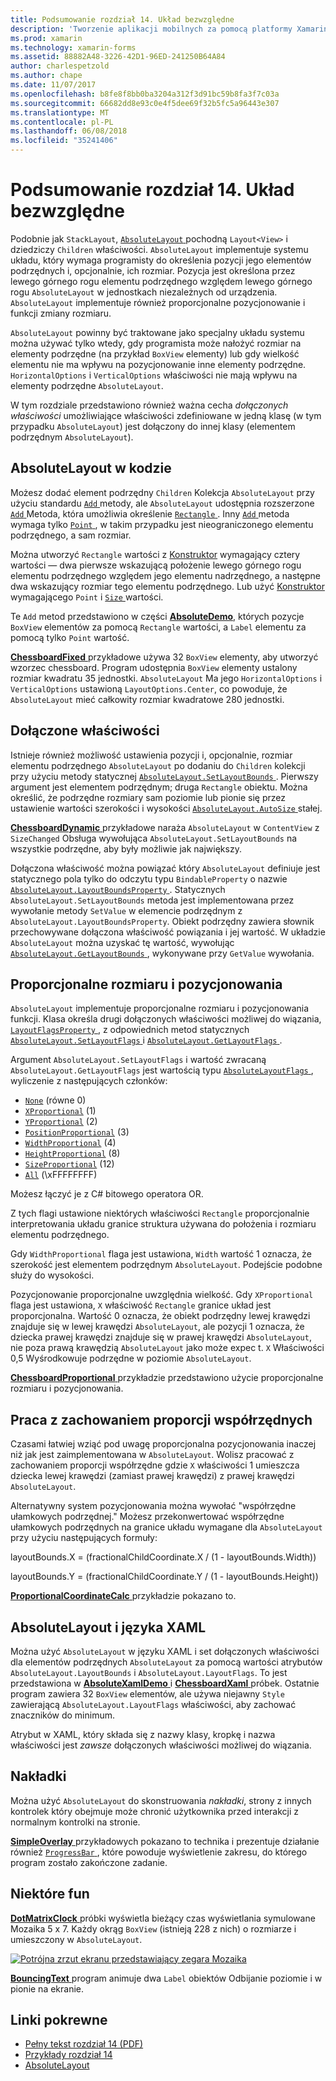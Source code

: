 ```yaml
---
title: Podsumowanie rozdział 14. Układ bezwzględne
description: 'Tworzenie aplikacji mobilnych za pomocą platformy Xamarin.Forms: Podsumowanie rozdział 14. Układ bezwzględne'
ms.prod: xamarin
ms.technology: xamarin-forms
ms.assetid: 88882A48-3226-42D1-96ED-241250B64A84
author: charlespetzold
ms.author: chape
ms.date: 11/07/2017
ms.openlocfilehash: b8fe8f8bb0ba3204a312f3d91bc59b8fa3f7c03a
ms.sourcegitcommit: 66682dd8e93c0e4f5dee69f32b5fc5a96443e307
ms.translationtype: MT
ms.contentlocale: pl-PL
ms.lasthandoff: 06/08/2018
ms.locfileid: "35241406"
---
```

# <a name="summary-of-chapter-14-absolute-layout"></a>Podsumowanie rozdział 14. Układ bezwzględne

Podobnie jak `StackLayout`, [ `AbsoluteLayout` ](https://developer.xamarin.com/api/type/Xamarin.Forms.AbsoluteLayout/) pochodną `Layout<View>` i dziedziczy `Children` właściwości. `AbsoluteLayout` implementuje systemu układu, który wymaga programisty do określenia pozycji jego elementów podrzędnych i, opcjonalnie, ich rozmiar. Pozycja jest określona przez lewego górnego rogu elementu podrzędnego względem lewego górnego rogu `AbsoluteLayout` w jednostkach niezależnych od urządzenia. `AbsoluteLayout` implementuje również proporcjonalne pozycjonowanie i funkcji zmiany rozmiaru.

`AbsoluteLayout` powinny być traktowane jako specjalny układu systemu można używać tylko wtedy, gdy programista może nałożyć rozmiar na elementy podrzędne (na przykład `BoxView` elementy) lub gdy wielkość elementu nie ma wpływu na pozycjonowanie inne elementy podrzędne. `HorizontalOptions` i `VerticalOptions` właściwości nie mają wpływu na elementy podrzędne `AbsoluteLayout`.

W tym rozdziale przedstawiono również ważna cecha *dołączonych właściwości* umożliwiające właściwości zdefiniowane w jedną klasę (w tym przypadku `AbsoluteLayout`) jest dołączony do innej klasy (elementem podrzędnym `AbsoluteLayout`).

## <a name="absolutelayout-in-code"></a>AbsoluteLayout w kodzie

Możesz dodać element podrzędny `Children` Kolekcja `AbsoluteLayout` przy użyciu standardu [ `Add` ](https://developer.xamarin.com/api/member/System.Collections.Generic.ICollection%3CT%3E.Add/p/T/) metody, ale `AbsoluteLayout` udostępnia rozszerzone [ `Add` ](https://developer.xamarin.com/api/member/Xamarin.Forms.AbsoluteLayout+IAbsoluteList%3CT%3E.Add/p/Xamarin.Forms.View/Xamarin.Forms.Rectangle/Xamarin.Forms.AbsoluteLayoutFlags/) Metoda, która umożliwia określenie [ `Rectangle` ](https://developer.xamarin.com/api/type/Xamarin.Forms.Rectangle/). Inny [ `Add` ](https://developer.xamarin.com/api/member/Xamarin.Forms.AbsoluteLayout+IAbsoluteList%3CT%3E.Add/p/Xamarin.Forms.View/Xamarin.Forms.Point/) metoda wymaga tylko [ `Point` ](https://developer.xamarin.com/api/type/Xamarin.Forms.Point/), w takim przypadku jest nieograniczonego elementu podrzędnego, a sam rozmiar.

Można utworzyć `Rectangle` wartości z [Konstruktor](https://developer.xamarin.com/api/constructor/Xamarin.Forms.Rectangle.Rectangle/p/System.Double/System.Double/System.Double/System.Double/) wymagający cztery wartości &mdash; dwa pierwsze wskazującą położenie lewego górnego rogu elementu podrzędnego względem jego elementu nadrzędnego, a następne dwa wskazujący rozmiar tego elementu podrzędnego. Lub użyć [Konstruktor](https://developer.xamarin.com/api/constructor/Xamarin.Forms.Rectangle.Rectangle/p/Xamarin.Forms.Point/Xamarin.Forms.Size/) wymagającego `Point` i [ `Size` ](https://developer.xamarin.com/api/type/Xamarin.Forms.Size/) wartości.

Te `Add` metod przedstawiono w części [ **AbsoluteDemo**](https://github.com/xamarin/xamarin-forms-book-samples/tree/master/Chapter14/AbsoluteDemo), których pozycje `BoxView` elementów za pomocą `Rectangle` wartości, a `Label` elementu za pomocą tylko `Point` wartość.

[ **ChessboardFixed** ](https://github.com/xamarin/xamarin-forms-book-samples/tree/master/Chapter14/ChessboardFixed) przykładowe używa 32 `BoxView` elementy, aby utworzyć wzorzec chessboard. Program udostępnia `BoxView` elementy ustalony rozmiar kwadratu 35 jednostki. `AbsoluteLayout` Ma jego `HorizontalOptions` i `VerticalOptions` ustawioną `LayoutOptions.Center`, co powoduje, że `AbsoluteLayout` mieć całkowity rozmiar kwadratowe 280 jednostki.

## <a name="attached-bindable-properties"></a>Dołączone właściwości

Istnieje również możliwość ustawienia pozycji i, opcjonalnie, rozmiar elementu podrzędnego `AbsoluteLayout` po dodaniu do `Children` kolekcji przy użyciu metody statycznej [ `AbsoluteLayout.SetLayoutBounds` ](https://developer.xamarin.com/api/member/Xamarin.Forms.AbsoluteLayout.SetLayoutBounds/p/Xamarin.Forms.BindableObject/Xamarin.Forms.Rectangle/). Pierwszy argument jest elementem podrzędnym; druga `Rectangle` obiektu. Można określić, że podrzędne rozmiary sam poziomie lub pionie się przez ustawienie wartości szerokości i wysokości [ `AbsoluteLayout.AutoSize` ](https://developer.xamarin.com/api/property/Xamarin.Forms.AbsoluteLayout.AutoSize/) stałej.

[ **ChessboardDynamic** ](https://github.com/xamarin/xamarin-forms-book-samples/tree/master/Chapter14/ChessboardDynamic) przykładowe naraża `AbsoluteLayout` w `ContentView` z `SizeChanged` Obsługa wywołująca `AbsoluteLayout.SetLayoutBounds` na wszystkie podrzędne, aby były możliwie jak największy.  

Dołączona właściwość można powiązać który `AbsoluteLayout` definiuje jest statycznego pola tylko do odczytu typu `BindableProperty` o nazwie [ `AbsoluteLayout.LayoutBoundsProperty` ](https://developer.xamarin.com/api/field/Xamarin.Forms.AbsoluteLayout.LayoutBoundsProperty/). Statycznych `AbsoluteLayout.SetLayoutBounds` metoda jest implementowana przez wywołanie metody `SetValue` w elemencie podrzędnym z `AbsoluteLayout.LayoutBoundsProperty`. Obiekt podrzędny zawiera słownik przechowywane dołączona właściwość powiązania i jej wartość. W układzie `AbsoluteLayout` można uzyskać tę wartość, wywołując [ `AbsoluteLayout.GetLayoutBounds` ](https://developer.xamarin.com/api/member/Xamarin.Forms.AbsoluteLayout.GetLayoutBounds/p/Xamarin.Forms.BindableObject/), wykonywane przy `GetValue` wywołania.

## <a name="proportional-sizing-and-positioning"></a>Proporcjonalne rozmiaru i pozycjonowania

`AbsoluteLayout` implementuje proporcjonalne rozmiaru i pozycjonowania funkcji. Klasa określa drugi dołączonych właściwości możliwej do wiązania, [ `LayoutFlagsProperty` ](https://developer.xamarin.com/api/field/Xamarin.Forms.AbsoluteLayout.LayoutFlagsProperty/), z odpowiednich metod statycznych [ `AbsoluteLayout.SetLayoutFlags` ](https://developer.xamarin.com/api/member/Xamarin.Forms.AbsoluteLayout.SetLayoutFlags/p/Xamarin.Forms.BindableObject/Xamarin.Forms.AbsoluteLayoutFlags/) i [ `AbsoluteLayout.GetLayoutFlags` ](https://developer.xamarin.com/api/member/Xamarin.Forms.AbsoluteLayout.GetLayoutFlags/p/Xamarin.Forms.BindableObject/).

Argument `AbsoluteLayout.SetLayoutFlags` i wartość zwracaną `AbsoluteLayout.GetLayoutFlags` jest wartością typu [ `AbsoluteLayoutFlags` ](https://developer.xamarin.com/api/type/Xamarin.Forms.AbsoluteLayoutFlags/), wyliczenie z następujących członków:

- [`None`](https://developer.xamarin.com/api/field/Xamarin.Forms.AbsoluteLayoutFlags.None/) (równe 0)
- [`XProportional`](https://developer.xamarin.com/api/field/Xamarin.Forms.AbsoluteLayoutFlags.XProportional/) (1)
- [`YProportional`](https://developer.xamarin.com/api/field/Xamarin.Forms.AbsoluteLayoutFlags.YProportional/) (2)
- [`PositionProportional`](https://developer.xamarin.com/api/field/Xamarin.Forms.AbsoluteLayoutFlags.PositionProportional/) (3)
- [`WidthProportional`](https://developer.xamarin.com/api/field/Xamarin.Forms.AbsoluteLayoutFlags.WidthProportional/) (4)
- [`HeightProportional`](https://developer.xamarin.com/api/field/Xamarin.Forms.AbsoluteLayoutFlags.HeightProportional/) (8)
- [`SizeProportional`](https://developer.xamarin.com/api/field/Xamarin.Forms.AbsoluteLayoutFlags.SizeProportional/) (12)
- [`All`](https://developer.xamarin.com/api/field/Xamarin.Forms.AbsoluteLayoutFlags.All/) (\xFFFFFFFF)

Możesz łączyć je z C# bitowego operatora OR.

Z tych flagi ustawione niektórych właściwości `Rectangle` proporcjonalnie interpretowania układu granice struktura używana do położenia i rozmiaru elementu podrzędnego.

Gdy `WidthProportional` flaga jest ustawiona, `Width` wartość 1 oznacza, że szerokość jest elementem podrzędnym `AbsoluteLayout`. Podejście podobne służy do wysokości.

Pozycjonowanie proporcjonalne uwzględnia wielkość. Gdy `XProportional` flaga jest ustawiona, `X` właściwość `Rectangle` granice układ jest proporcjonalna. Wartość 0 oznacza, że obiekt podrzędny lewej krawędzi znajduje się w lewej krawędzi `AbsoluteLayout`, ale pozycji 1 oznacza, że dziecka prawej krawędzi znajduje się w prawej krawędzi `AbsoluteLayout`, nie poza prawą krawędzią `AbsoluteLayout` jako może expec t. `X` Właściwości 0,5 Wyśrodkowuje podrzędne w poziomie `AbsoluteLayout`.

[ **ChessboardProportional** ](https://github.com/xamarin/xamarin-forms-book-samples/tree/master/Chapter14/ChessboardProportional) przykładzie przedstawiono użycie proporcjonalne rozmiaru i pozycjonowania.

## <a name="working-with-proportional-coordinates"></a>Praca z zachowaniem proporcji współrzędnych

Czasami łatwiej wziąć pod uwagę proporcjonalna pozycjonowania inaczej niż jak jest zaimplementowana w `AbsoluteLayout`. Wolisz pracować z zachowaniem proporcji współrzędne gdzie `X` właściwości 1 umieszcza dziecka lewej krawędzi (zamiast prawej krawędzi) z prawej krawędzi `AbsoluteLayout`.

Alternatywny system pozycjonowania można wywołać "współrzędne ułamkowych podrzędnej." Możesz przekonwertować współrzędne ułamkowych podrzędnych na granice układu wymagane dla `AbsoluteLayout` przy użyciu następujących formuły:

layoutBounds.X = (fractionalChildCoordinate.X / (1 - layoutBounds.Width))

layoutBounds.Y = (fractionalChildCoordinate.Y / (1 - layoutBounds.Height))

[ **ProportionalCoordinateCalc** ](https://github.com/xamarin/xamarin-forms-book-samples/tree/master/Chapter14/PropCoordCalc) przykładzie pokazano to.

## <a name="absolutelayout-and-xaml"></a>AbsoluteLayout i języka XAML

Można użyć `AbsoluteLayout` w języku XAML i set dołączonych właściwości dla elementów podrzędnych `AbsoluteLayout` za pomocą wartości atrybutów `AbsoluteLayout.LayoutBounds` i `AbsoluteLayout.LayoutFlags`. To jest przedstawiona w [ **AbsoluteXamlDemo** ](https://github.com/xamarin/xamarin-forms-book-samples/tree/master/Chapter14/AbsoluteXamlDemo) i [ **ChessboardXaml** ](https://github.com/xamarin/xamarin-forms-book-samples/tree/master/Chapter14/ChessboardXaml) próbek. Ostatnie program zawiera 32 `BoxView` elementów, ale używa niejawny `Style` zawierającą `AbsoluteLayout.LayoutFlags` właściwości, aby zachować znaczników do minimum.

Atrybut w XAML, który składa się z nazwy klasy, kropkę i nazwa właściwości jest *zawsze* dołączonych właściwości możliwej do wiązania.

## <a name="overlays"></a>Nakładki

Można użyć `AbsoluteLayout` do skonstruowania *nakładki*, strony z innych kontrolek który obejmuje może chronić użytkownika przed interakcji z normalnym kontrolki na stronie.

[ **SimpleOverlay** ](https://github.com/xamarin/xamarin-forms-book-samples/tree/master/Chapter14/SimpleOverlay) przykładowych pokazano to technika i prezentuje działanie również [ `ProgressBar` ](https://developer.xamarin.com/api/type/Xamarin.Forms.ProgressBar/), które powoduje wyświetlenie zakresu, do którego program zostało zakończone zadanie.

## <a name="some-fun"></a>Niektóre fun

[ **DotMatrixClock** ](https://github.com/xamarin/xamarin-forms-book-samples/tree/master/Chapter14/DotMatrixClock) próbki wyświetla bieżący czas wyświetlania symulowane Mozaika 5 x 7. Każdy okrąg `BoxView` (istnieją 228 z nich) o rozmiarze i umieszczony w `AbsoluteLayout`.

[![Potrójna zrzut ekranu przedstawiający zegara Mozaika](images/ch14fg08-small.png "zegara Mozaika")](images/ch14fg08-large.png#lightbox "Mozaika zegara")

[ **BouncingText** ](https://github.com/xamarin/xamarin-forms-book-samples/tree/master/Chapter14/BouncingText) program animuje dwa `Label` obiektów Odbijanie poziomie i w pionie na ekranie.



## <a name="related-links"></a>Linki pokrewne

- [Pełny tekst rozdział 14 (PDF)](https://download.xamarin.com/developer/xamarin-forms-book/XamarinFormsBook-Ch14-Apr2016.pdf)
- [Przykłady rozdział 14](https://github.com/xamarin/xamarin-forms-book-samples/tree/master/Chapter14)
- [AbsoluteLayout](~/xamarin-forms/user-interface/layouts/absolute-layout.md)
